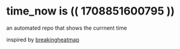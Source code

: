 # time_now is (( 1708851600795 ))

an automated repo that shows the currnent time

inspired by [breakingheatmap](https://github.com/breakingheatmap/breakingheatmap)